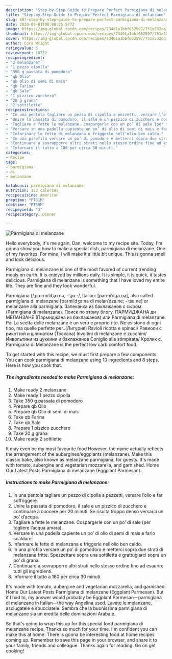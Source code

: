 ```yaml
---
description: "Step-by-Step Guide to Prepare Perfect Parmigiana di melanzane"
title: "Step-by-Step Guide to Prepare Perfect Parmigiana di melanzane"
slug: 697-step-by-step-guide-to-prepare-perfect-parmigiana-di-melanzane
date: 2020-09-01T08:08:25.577Z
image: https://img-global.cpcdn.com/recipes/73461a1bbf052597/751x532cq70/parmigiana-di-melanzane-recipe-main-photo.jpg
thumbnail: https://img-global.cpcdn.com/recipes/73461a1bbf052597/751x532cq70/parmigiana-di-melanzane-recipe-main-photo.jpg
cover: https://img-global.cpcdn.com/recipes/73461a1bbf052597/751x532cq70/parmigiana-di-melanzane-recipe-main-photo.jpg
author: Cora Wright
ratingvalue: 5
reviewcount: 18732
recipeingredient:
- "2 melanzane"
- "1 pezzo cipolla"
- "350 g passata di pomodoro"
- "qb Olio"
- "qb Olio di semi di mais"
- "qb Farina"
- "qb Sale"
- "1 pizzico zucchero"
- "20 g grana"
- "2 sottilette"
recipeinstructions:
- "In una pentola tagliare un pezzo di cipolla a pezzetti, versare l’olio e far soffriggere."
- "Unire la passata di pomodoro, il sale e un pizzico di zucchero e continuare a cuocere per 20 minuti. Se risulta troppo denso versarci un po’ d’acqua."
- "Tagliare a fette le melanzane. Cospargerle con un po’ di sale (per togliere l’acqua amara)."
- "Versare in una padella capiente un po’ di olio di semi di mais e farlo scaldare."
- "Infarinare le fette di melanzana e friggerle nell’olio ben caldo."
- "In una pirofila versare un po’ di pomodoro e metterci sopra due strati di melanzane fritte. Spezzettare sopra una sottiletta e grattugiarci sopra un po’ di grana."
- "Continuare a sovrapporre altri strati nello stesso ordine fino ad esaurire tutti gli ingredienti."
- "Infornare il tutto a 180 per circa 30 minuti."
categories:
- Recipe
tags:
- parmigiana
- di
- melanzane

katakunci: parmigiana di melanzane 
nutrition: 173 calories
recipecuisine: American
preptime: "PT31M"
cooktime: "PT59M"
recipeyield: "3"
recipecategory: Dinner

---
```



![Parmigiana di melanzane](https://img-global.cpcdn.com/recipes/73461a1bbf052597/751x532cq70/parmigiana-di-melanzane-recipe-main-photo.jpg)

Hello everybody, it's me again, Dan, welcome to my recipe site. Today, I'm gonna show you how to make a special dish, parmigiana di melanzane. One of my favorites. For mine, I will make it a little bit unique. This is gonna smell and look delicious.

Parmigiana di melanzane is one of the most favored of current trending meals on earth. It is enjoyed by millions daily. It is simple, it is quick, it tastes delicious. Parmigiana di melanzane is something that I have loved my entire life. They are fine and they look wonderful.

Parmigiana (/ˌpɑːrmɪˈdʒɑːnə, -ˈʒɑː-/, Italian: [parmiˈdʒaːna], also called parmigiana di melanzane [parmiˈdʒaːna di melanˈdzaːne; -ˈtsaːne] or melanzane alla parmigiana. Запеканка из баклажанов с сыром (Parmigiana di melanzane). Поиск по этому блогу. ПАРМИДЖАНА ди МЕЛАНЗАНЕ (Пармиджана из баклажанов) или Parmigiana di melanzane. Poi La scelta delle melanzane è un vero e proprio rito. Ne esistono di ogni tipo, ma quelle perfette per..(Лигурия) Ravioli ricotta e spinaci/ Равиоли с рикоттой и шпинатом (Тоскана) Involtini di melanzane e zucchini/ Инвольтини из цуккини и баклажанов Coniglio alla stimpirata/ Кролик с. Parmigiana di Melanzane is the perfect low carb comfort food.


To get started with this recipe, we must first prepare a few components. You can cook parmigiana di melanzane using 10 ingredients and 8 steps. Here is how you cook that.

<!--inarticleads1-->

##### The ingredients needed to make Parmigiana di melanzane:

1. Make ready 2 melanzane
1. Make ready 1 pezzo cipolla
1. Take 350 g passata di pomodoro
1. Prepare qb Olio
1. Prepare qb Olio di semi di mais
1. Take qb Farina
1. Take qb Sale
1. Prepare 1 pizzico zucchero
1. Take 20 g grana
1. Make ready 2 sottilette


It may even be my most favourite food However, the name actually reflects the arrangement of the aubergines/eggplants (melanzane). Make this classic bake, also known as melanzane parmigiana, for guests. It&#39;s made with tomato, aubergine and vegetarian mozzarella, and garnished. Home Our Latest Posts Parmigiana di melanzane (Eggplant Parmesan). 

<!--inarticleads2-->

##### Instructions to make Parmigiana di melanzane:

1. In una pentola tagliare un pezzo di cipolla a pezzetti, versare l’olio e far soffriggere.
1. Unire la passata di pomodoro, il sale e un pizzico di zucchero e continuare a cuocere per 20 minuti. Se risulta troppo denso versarci un po’ d’acqua.
1. Tagliare a fette le melanzane. Cospargerle con un po’ di sale (per togliere l’acqua amara).
1. Versare in una padella capiente un po’ di olio di semi di mais e farlo scaldare.
1. Infarinare le fette di melanzana e friggerle nell’olio ben caldo.
1. In una pirofila versare un po’ di pomodoro e metterci sopra due strati di melanzane fritte. Spezzettare sopra una sottiletta e grattugiarci sopra un po’ di grana.
1. Continuare a sovrapporre altri strati nello stesso ordine fino ad esaurire tutti gli ingredienti.
1. Infornare il tutto a 180 per circa 30 minuti.


It&#39;s made with tomato, aubergine and vegetarian mozzarella, and garnished. Home Our Latest Posts Parmigiana di melanzane (Eggplant Parmesan). But if I had to, my answer would probably be Eggplant Parmesan—parmigiana di melanzane in Italian—the way Angelina used. Lavate le melanzane, asciugatele e sbucciatele. Sembra che la buonissima parmigiana di melanzane sia un eredità delle dominazioni Araba e. 

So that's going to wrap this up for this special food parmigiana di melanzane recipe. Thanks so much for your time. I'm confident you can make this at home. There is gonna be interesting food at home recipes coming up. Remember to save this page in your browser, and share it to your family, friends and colleague. Thanks again for reading. Go on get cooking!
